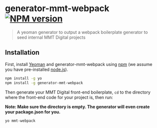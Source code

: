 # generator-mmt-webpack [![NPM version][npm-image]][npm-url]

> A yeoman generator to output a webpack boilerplate generator to seed internal MMT Digital projects

## Installation

First, install [Yeoman](http://yeoman.io) and generator-mmt-webpack using [npm](https://www.npmjs.com) (we assume you have pre-installed [node.js](https://nodejs.org)).

```bash
npm install -g yo
npm install -g generator-mmt-webpack
```

Then generate your MMT Digital front-end boilerplate, `cd` to the directory where the front-end code for your project is, then run:

**Note: Make sure the directory is empty. The generator will even create your package.json for you.**

```bash
yo mmt-webpack
```

[npm-image]: https://badge.fury.io/js/generator-mmt-webpack.svg
[npm-url]: https://npmjs.org/package/generator-mmt-webpack
